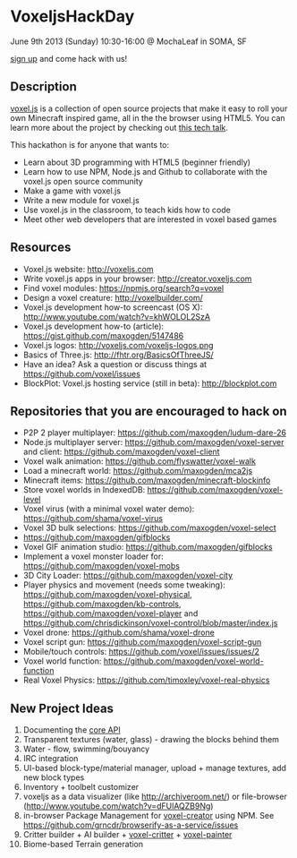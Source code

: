 VoxeljsHackDay
==============

June 9th 2013 (Sunday) 10:30-16:00 @ MochaLeaf in SOMA, SF

[sign up](http://voxeljs.eventbrite.com/) and come hack with us!

## Description

[voxel.js](http://voxeljs.com/) is a collection of open source projects that make it easy to roll your own Minecraft inspired game, all in the the browser using HTML5. You can learn more about the project by checking out [this tech talk](https://www.youtube.com/watch?f&v=8gM3xMObEz4).

This hackathon is for anyone that wants to:

- Learn about 3D programming with HTML5 (beginner friendly)
- Learn how to use NPM, Node.js and Github to collaborate with the voxel.js open source community
- Make a game with voxel.js
- Write a new module for voxel.js
- Use voxel.js in the classroom, to teach kids how to code
- Meet other web developers that are interested in voxel based games

## Resources

- Voxel.js website: http://voxeljs.com
- Write voxel.js apps in your browser: http://creator.voxeljs.com
- Find voxel modules: https://npmjs.org/search?q=voxel
- Design a voxel creature: http://voxelbuilder.com/
- Voxel.js development how-to screencast (OS X): http://www.youtube.com/watch?v=khWOLOL2SzA
- Voxel.js development how-to (article): https://gist.github.com/maxogden/5147486
- Voxel.js logos: http://voxeljs.com/voxeljs-logos.png
- Basics of Three.js: http://fhtr.org/BasicsOfThreeJS/
- Have an idea? Ask a question or discuss things at https://github.com/voxel/issues
- BlockPlot: Voxel.js hosting service (still in beta): http://blockplot.com

## Repositories that you are encouraged to hack on

- P2P 2 player multiplayer: https://github.com/maxogden/ludum-dare-26
- Node.js multiplayer server: https://github.com/maxogden/voxel-server and client: https://github.com/maxogden/voxel-client
- Voxel walk animation: https://github.com/flyswatter/voxel-walk
- Load a minecraft world: https://github.com/maxogden/mca2js
- Minecraft items: https://github.com/maxogden/minecraft-blockinfo
- Store voxel worlds in IndexedDB: https://github.com/maxogden/voxel-level
- Voxel virus (with a minimal voxel water demo): https://github.com/shama/voxel-virus
- Voxel 3D bulk selections: https://github.com/maxogden/voxel-select
- https://github.com/maxogden/gifblocks
- Voxel GIF animation studio: https://github.com/maxogden/gifblocks
- Implement a voxel monster loader for: https://github.com/maxogden/voxel-mobs
- 3D City Loader: https://github.com/maxogden/voxel-city
- Player physics and movement (needs some tweaking): https://github.com/maxogden/voxel-physical, https://github.com/maxogden/kb-controls, https://github.com/maxogden/voxel-player and https://github.com/chrisdickinson/voxel-control/blob/master/index.js
- Voxel drone: https://github.com/shama/voxel-drone
- Voxel script gun: https://github.com/maxogden/voxel-script-gun
- Mobile/touch controls: https://github.com/voxel/issues/issues/2
- Voxel world function: https://github.com/maxogden/voxel-world-function
- Real Voxel Physics: https://github.com/timoxley/voxel-real-physics

## New Project Ideas

1. Documenting the [core API](https://github.com/maxogden/voxel-engine#api)
2. Transparent textures (water, glass) - drawing the blocks behind them
3. Water - flow, swimming/bouyancy
4. IRC integration
5. UI-based block-type/material manager, upload + manage textures, add new block types
6. Inventory + toolbelt customizer
7. voxeljs as a data visualizer (like http://archiveroom.net/) or file-browser (http://www.youtube.com/watch?v=dFUlAQZB9Ng)
8. in-browser Package Management for [voxel-creator](http://voxel-creator.jit.su/) using NPM. See https://github.com/grncdr/browserify-as-a-service/issues
9. Critter builder + AI builder + [voxel-critter](https://github.com/shama/voxel-critter) + [voxel-painter](https://github.com/maxogden/voxel-painter)
10. Biome-based Terrain generation
